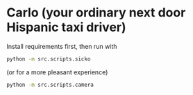 # Carlo (your ordinary next door Hispanic taxi driver)

Install requirements first, then run with

```sh
python -m src.scripts.sicko
```

(or for a more pleasant experience)

```sh
python -m src.scripts.camera
```

